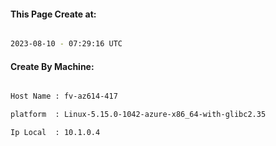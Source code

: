 
   
#### This Page Create at:

```bash

2023-08-10 - 07:29:16 UTC

```

#### Create By Machine:

```bash

Host Name : fv-az614-417

platform  : Linux-5.15.0-1042-azure-x86_64-with-glibc2.35

Ip Local  : 10.1.0.4

```

